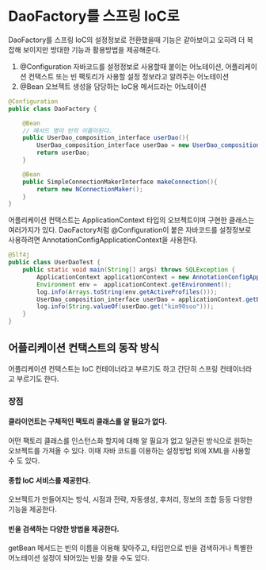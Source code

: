 # DaoFactory를 스프링 IoC로
DaoFactory를 스프링 IoC의 설정정보로 전환했을때 기능은 같아보이고 오히려 더 복잡해 보이지만
방대한 기능과 활용방법을 제공해준다.

1. @Configuration
   자바코드를 설정정보로 사용할때 붙이는 어노테이션, 어플리케이션 컨택스트 또는 빈 팩토리가 사용할 설정 정보라고 알려주는 어노테이션
2. @Bean
   오브젝트 생성을 담당하는 IoC용 메서드라는 어노테이션
```java
@Configuration
public class DaoFactory {

	@Bean
	// 메서드 명이 빈의 이름이된다.
	public UserDao_composition_interface userDao(){
		UserDao_composition_interface userDao = new UserDao_composition_interface(makeConnection());
		return userDao;
	}

	@Bean
	public SimpleConnectionMakerInterface makeConnection(){
		return new NConnectionMaker();
	}
}
```

어플리케이션 컨택스트는 ApplicationContext 타입의 오브젝트이며 구현한 클래스는 여러가지가 있다.
DaoFactory처럼 @Configuration이 붙은 자바코드를 설정정보로 사용하려면 AnnotationConfigApplicationContext을 사용한다.

```java
@Slf4j
public class UserDaoTest {
	public static void main(String[] args) throws SQLException {
		ApplicationContext applicationContext = new AnnotationConfigApplicationContext(DaoFactory.class);
		Environment env =  applicationContext.getEnvironment();
		log.info(Arrays.toString(env.getActiveProfiles()));
		UserDao_composition_interface userDao = applicationContext.getBean("userDao", UserDao_composition_interface.class);
		log.info(String.valueOf(userDao.get("kim90soo")));
	}
}
```

## 어플리케이션 컨택스트의 동작 방식
어플리케이션 컨택스트는 IoC 컨테이너라고 부르기도 하고 간단히 스프링 컨테이너라고 부르기도 한다.

### 장점
#### 클라이언트는 구체적인 팩토리 클래스를 알 필요가 없다.
어떤 팩토리 클래스를 인스턴스화 할지에 대해 알 필요가 없고 일관된 방식으로 원하는 오브젝트를 가져올 수 있다.
이때 자바 코드를 이용하는 설정방법 외에 XML을 사용할 수 도 있다.
#### 종합 IoC 서비스를 제공한다.
오브젝트가 만들어지는 방식, 시점과 전략, 자동생성, 후처리, 정보의 조합 등등 다양한 기능을 제공한다.
#### 빈을 검색하는 다양한 방법을 제공한다.
getBean 메서드는 빈의 이름을 이용해 찾아주고, 타입만으로 빈을 검색하거나 특별한 어노테이션 설정이 되어있는 빈을
찾을 수도 있다.

